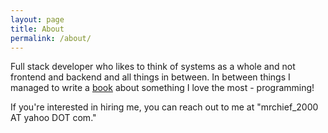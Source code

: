 ```yaml
---
layout: page
title: About
permalink: /about/
---
```


Full stack developer who likes to think of systems as a whole and not frontend and backend and all things in between. In between things I managed to write a [book](http://shop.oreilly.com/product/0636920024040.do) about something I love the most - programming! 

If you're interested in hiring me, you can reach out to me at "mrchief_2000 AT yahoo DOT com."
